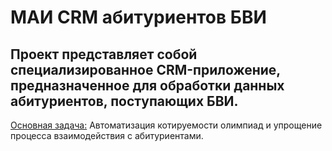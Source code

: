 # МАИ CRM абитуриентов БВИ

Проект представляет собой специализированное CRM-приложение, предназначенное для обработки данных абитуриентов, поступающих БВИ.
---
<ins>Основная задача:</ins> Автоматизация котируемости олимпиад и упрощение процесса взаимодействия с абитуриентами.
